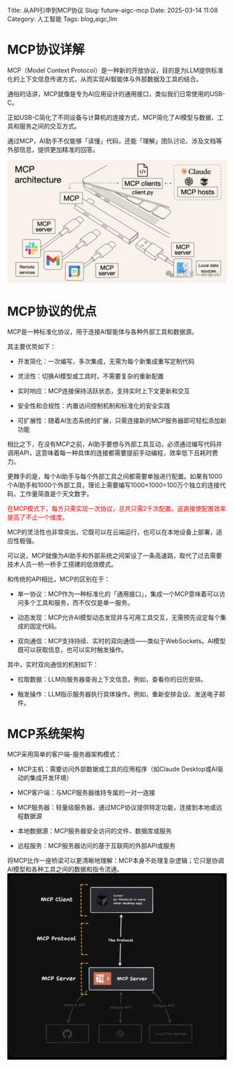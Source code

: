 Title: 从API引申到MCP协议
Slug: future-aigc-mcp
Date: 2025-03-14 11:08
Category: 人工智能
Tags: blog,aigc,llm

# MCP协议详解
MCP（Model Context Protocol）是一种新的开放协议，目的是为LLM提供标准化的上下文信息传递方式，从而实现AI智能体与外部数据及工具的结合。

通俗的话讲，MCP就像是专为AI应用设计的通用接口，类似我们日常使用的USB-C。

正如USB-C简化了不同设备与计算机的连接方式，MCP简化了AI模型与数据、工具和服务之间的交互方式。

通过MCP，AI助手不仅能够「读懂」代码，还能「理解」团队讨论、涉及文档等外部信息，提供更加精准的回答。

![mcp archintcture](./images/mcp_architecture.png)

# MCP协议的优点
MCP是一种标准化协议，用于连接AI智能体与各种外部工具和数据源。

其主要优势如下：

- 开发简化：一次编写，多次集成，无需为每个新集成重写定制代码

- 灵活性：切换AI模型或工具时，不需要复杂的重新配置

- 实时响应：MCP连接保持活跃状态，支持实时上下文更新和交互

- 安全性和合规性：内置访问控制机制和标准化的安全实践

- 可扩展性：随着AI生态系统的扩展，只需连接新的MCP服务器即可轻松添加新功能

相比之下，在没有MCP之前，AI助手要想与外部工具互动，必须通过编写代码并调用API，这意味着每一种具体的连接都需要提前手动编程，效率低下且耗时费力。

更棘手的是，每个AI助手与每个外部工具之间都需要单独进行配置。如果有1000个AI助手和1000个外部工具，理论上需要编写1000×1000=100万个独立的连接代码，工作量简直是个天文数字。

<font color=red>在MCP模式下，每方只需实现一次协议，总共只需2千次配置。这直接使配置效率提高了不止一个维度。</font>

MCP的灵活性也非常突出，它既可以在云端运行，也可以在本地设备上部署，适应性极强。

可以说，MCP就像为AI助手和外部系统之间架设了一条高速路，取代了过去需要技术人员一桥一桥手工搭建的低效模式。


和传统的API相比，MCP的区别在于：

- 单一协议：MCP作为一种标准化的「通用接口」，集成一个MCP意味着可以访问多个工具和服务，而不仅仅是单一服务。

- 动态发现：MCP允许AI模型动态发现并与可用工具交互，无需预先设定每个集成的固定代码。

- 双向通信：MCP支持持续、实时的双向通信——类似于WebSockets。AI模型既可以获取信息，也可以实时触发操作。

其中，实时双向通信的机制如下：

- 拉取数据：LLM向服务器查询上下文信息。例如，查看你的日历安排。

- 触发操作：LLM指示服务器执行具体操作。例如，重新安排会议、发送电子邮件。

# MCP系统架构
MCP采用简单的客户端-服务器架构模式：

- MCP主机：需要访问外部数据或工具的应用程序（如Claude Desktop或AI驱动的集成开发环境）

- MCP客户端：与MCP服务器维持专属的一对一连接

- MCP服务器：轻量级服务器，通过MCP协议提供特定功能，连接到本地或远程数据源

- 本地数据源：MCP服务器安全访问的文件、数据库或服务

- 远程服务：MCP服务器访问的基于互联网的外部API或服务

将MCP比作一座桥梁可以更清晰地理解：MCP本身不处理复杂逻辑；它只是协调AI模型和各种工具之间的数据和指令流通。
![mcp server and client](./images/mcp_server_arch.png)
